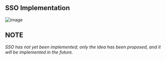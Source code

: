 ## SSO Implementation
![image](https://github.com/SomSingh23/SSO_CC_LAB/assets/91485305/144365bd-267b-430d-abc7-54e03c1e8903)

## NOTE
<i>SSO has not yet been implemented; only the idea has been proposed, and it will be implemented in the future.</i>
